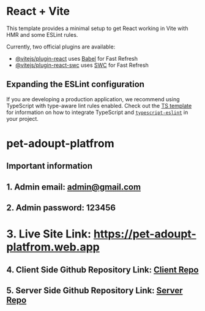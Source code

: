 # React + Vite

This template provides a minimal setup to get React working in Vite with HMR and some ESLint rules.

Currently, two official plugins are available:

- [@vitejs/plugin-react](https://github.com/vitejs/vite-plugin-react/blob/main/packages/plugin-react) uses [Babel](https://babeljs.io/) for Fast Refresh
- [@vitejs/plugin-react-swc](https://github.com/vitejs/vite-plugin-react/blob/main/packages/plugin-react-swc) uses [SWC](https://swc.rs/) for Fast Refresh

## Expanding the ESLint configuration

If you are developing a production application, we recommend using TypeScript with type-aware lint rules enabled. Check out the [TS template](https://github.com/vitejs/vite/tree/main/packages/create-vite/template-react-ts) for information on how to integrate TypeScript and [`typescript-eslint`](https://typescript-eslint.io) in your project.


# pet-adoupt-platfrom

## Important information
## 1. Admin email: admin@gmail.com

## 2. Admin password: 123456

# 3.  Live Site Link: https://pet-adoupt-platfrom.web.app

## 4. Client Side Github Repository Link: [Client Repo](https://github.com/mdtahsinislam/pet-adoupt-platfrom-client)

## 5. Server Side Github Repository Link: [Server Repo](https://github.com/mdtahsinislam/pet-adoupt-platfrom-serverr)

